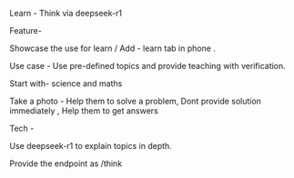 Learn - Think via  deepseek-r1 


Feature- 

Showcase the use for learn / Add - learn tab in phone .

Use case - 
Use pre-defined topics and provide teaching with verification. 

Start with- science and maths 

Take a photo - 
Help them to solve a problem,
Dont provide solution immediately ,
Help them to get answers 

Tech - 

Use deepseek-r1  to explain topics in depth.

Provide the endpoint as /think





